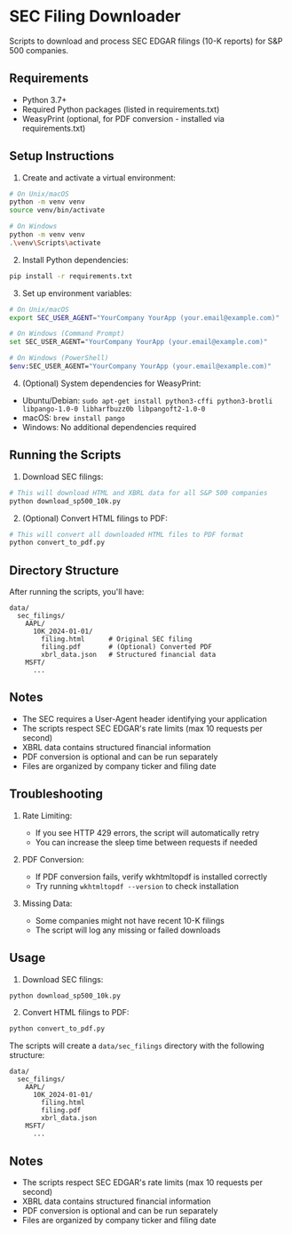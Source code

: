 # SEC Filing Downloader

Scripts to download and process SEC EDGAR filings (10-K reports) for S&P 500 companies.

## Requirements

- Python 3.7+
- Required Python packages (listed in requirements.txt)
- WeasyPrint (optional, for PDF conversion - installed via requirements.txt)

## Setup Instructions

1. Create and activate a virtual environment:
```bash
# On Unix/macOS
python -m venv venv
source venv/bin/activate

# On Windows
python -m venv venv
.\venv\Scripts\activate
```

2. Install Python dependencies:
```bash
pip install -r requirements.txt
```

3. Set up environment variables:
```bash
# On Unix/macOS
export SEC_USER_AGENT="YourCompany YourApp (your.email@example.com)"

# On Windows (Command Prompt)
set SEC_USER_AGENT="YourCompany YourApp (your.email@example.com)"

# On Windows (PowerShell)
$env:SEC_USER_AGENT="YourCompany YourApp (your.email@example.com)"
```

4. (Optional) System dependencies for WeasyPrint:
- Ubuntu/Debian: `sudo apt-get install python3-cffi python3-brotli libpango-1.0-0 libharfbuzz0b libpangoft2-1.0-0`
- macOS: `brew install pango`
- Windows: No additional dependencies required

## Running the Scripts

1. Download SEC filings:
```bash
# This will download HTML and XBRL data for all S&P 500 companies
python download_sp500_10k.py
```

2. (Optional) Convert HTML filings to PDF:
```bash
# This will convert all downloaded HTML files to PDF format
python convert_to_pdf.py
```

## Directory Structure

After running the scripts, you'll have:
```
data/
  sec_filings/
    AAPL/
      10K_2024-01-01/
        filing.html      # Original SEC filing
        filing.pdf       # (Optional) Converted PDF
        xbrl_data.json   # Structured financial data
    MSFT/
      ...
```

## Notes

- The SEC requires a User-Agent header identifying your application
- The scripts respect SEC EDGAR's rate limits (max 10 requests per second)
- XBRL data contains structured financial information
- PDF conversion is optional and can be run separately
- Files are organized by company ticker and filing date

## Troubleshooting

1. Rate Limiting:
   - If you see HTTP 429 errors, the script will automatically retry
   - You can increase the sleep time between requests if needed

2. PDF Conversion:
   - If PDF conversion fails, verify wkhtmltopdf is installed correctly
   - Try running `wkhtmltopdf --version` to check installation

3. Missing Data:
   - Some companies might not have recent 10-K filings
   - The script will log any missing or failed downloads

## Usage

1. Download SEC filings:
```bash
python download_sp500_10k.py
```

2. Convert HTML filings to PDF:
```bash
python convert_to_pdf.py
```

The scripts will create a `data/sec_filings` directory with the following structure:
```
data/
  sec_filings/
    AAPL/
      10K_2024-01-01/
        filing.html
        filing.pdf
        xbrl_data.json
    MSFT/
      ...
```

## Notes

- The scripts respect SEC EDGAR's rate limits (max 10 requests per second)
- XBRL data contains structured financial information
- PDF conversion is optional and can be run separately
- Files are organized by company ticker and filing date